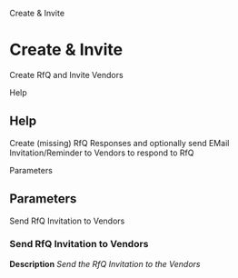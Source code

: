 
Create & Invite
# Create & Invite


Create RfQ and Invite Vendors

Help
## Help

Create (missing) RfQ Responses and optionally send EMail Invitation/Reminder to Vendors to respond to RfQ

Parameters
## Parameters


Send RfQ Invitation to Vendors
### Send RfQ Invitation to Vendors

**Description**
 *Send the RfQ Invitation to the Vendors*

